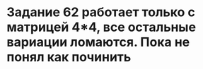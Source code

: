 # Задание 62 работает только с матрицей 4*4, все остальные вариации ломаются. Пока не понял как починить
